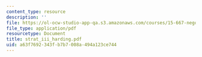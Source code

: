 ```yaml
---
content_type: resource
description: ''
file: https://ol-ocw-studio-app-qa.s3.amazonaws.com/courses/15-667-negotiation-and-conflict-management-spring-2001/a63f7692343fb7b7008a494a123ce744_strat_iii_harding.pdf
file_type: application/pdf
resourcetype: Document
title: strat_iii_harding.pdf
uid: a63f7692-343f-b7b7-008a-494a123ce744
---
```

